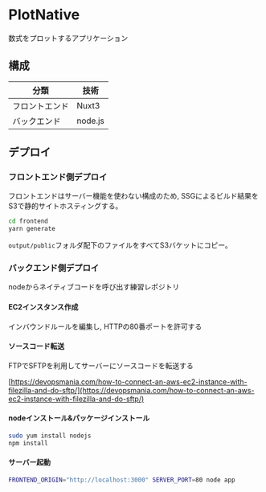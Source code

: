 # PlotNative

数式をプロットするアプリケーション

## 構成

|分類|技術|
|-|-|
|フロントエンド|Nuxt3|
|バックエンド|node.js|

## デプロイ

### フロントエンド側デプロイ

フロントエンドはサーバー機能を使わない構成のため, SSGによるビルド結果をS3で静的サイトホスティングする。

```bash
cd frontend
yarn generate
```

`output/public`フォルダ配下のファイルをすべてS3バケットにコピー。

### バックエンド側デプロイ

nodeからネイティブコードを呼び出す練習レポジトリ

#### EC2インスタンス作成

インバウンドルールを編集し, HTTPの80番ポートを許可する

#### ソースコード転送

FTPでSFTPを利用してサーバーにソースコードを転送する

[https://devopsmania.com/how-to-connect-an-aws-ec2-instance-with-filezilla-and-do-sftp/](https://devopsmania.com/how-to-connect-an-aws-ec2-instance-with-filezilla-and-do-sftp/)

#### nodeインストール&パッケージインストール

```bash
sudo yum install nodejs
npm install
```

#### サーバー起動

```bash
FRONTEND_ORIGIN="http://localhost:3000" SERVER_PORT=80 node app
```